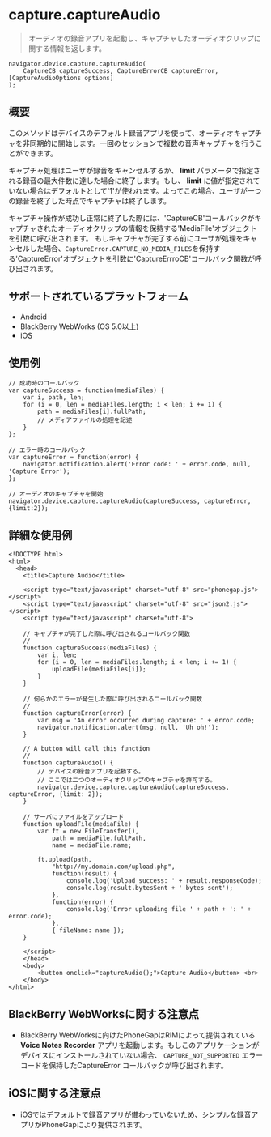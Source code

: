capture.captureAudio
====================

> オーディオの録音アプリを起動し、キャプチャしたオーディオクリップに関する情報を返します。

    navigator.device.capture.captureAudio( 
	    CaptureCB captureSuccess, CaptureErrorCB captureError,  [CaptureAudioOptions options]
	);

概要
-----------

このメソッドはデバイスのデフォルト録音アプリを使って、オーディオキャプチャを非同期的に開始します。一回のセッションで複数の音声キャプチャを行うことができます。

キャプチャ処理はユーザが録音をキャンセルするか、 __limit__ パラメータで指定される録音の最大件数に達した場合に終了します。もし、 __limit__ に値が指定されていない場合はデフォルトとして'1'が使われます。よってこの場合、ユーザが一つの録音を終了した時点でキャプチャは終了します。

キャプチャ操作が成功し正常に終了した際には、'CaptureCB'コールバックがキャプチャされたオーディオクリップの情報を保持する'MediaFile'オブジェクトを引数に呼び出されます。
もしキャプチャが完了する前にユーザが処理をキャンセルした場合、`CaptureError.CAPTURE_NO_MEDIA_FILES`を保持する'CaptureError'オブジェクトを引数に'CaptureErrroCB'コールバック関数が呼び出されます。 

サポートされているプラットフォーム
-------------------

- Android
- BlackBerry WebWorks (OS 5.0以上)
- iOS

使用例
-------------

    // 成功時のコールバック
    var captureSuccess = function(mediaFiles) {
        var i, path, len;
        for (i = 0, len = mediaFiles.length; i < len; i += 1) {
            path = mediaFiles[i].fullPath;
            // メディアファイルの処理を記述
        }
    };

    // エラー時のコールバック
    var captureError = function(error) {
        navigator.notification.alert('Error code: ' + error.code, null, 'Capture Error');
    };

    // オーディオのキャプチャを開始
    navigator.device.capture.captureAudio(captureSuccess, captureError, {limit:2});

詳細な使用例
------------

    <!DOCTYPE html>
    <html>
      <head>
        <title>Capture Audio</title>

        <script type="text/javascript" charset="utf-8" src="phonegap.js"></script>
        <script type="text/javascript" charset="utf-8" src="json2.js"></script>
        <script type="text/javascript" charset="utf-8">

        // キャプチャが完了した際に呼び出されるコールバック関数
        //
        function captureSuccess(mediaFiles) {
            var i, len;
            for (i = 0, len = mediaFiles.length; i < len; i += 1) {
                uploadFile(mediaFiles[i]);
            }	    
        }

        // 何らかのエラーが発生した際に呼び出されるコールバック関数
        // 
        function captureError(error) {
	        var msg = 'An error occurred during capture: ' + error.code;
            navigator.notification.alert(msg, null, 'Uh oh!');
        }

        // A button will call this function
        //
        function captureAudio() {
            // デバイスの録音アプリを起動する。
            // ここでは二つのオーディオクリップのキャプチャを許可する。
            navigator.device.capture.captureAudio(captureSuccess, captureError, {limit: 2});
        }

        // サーバにファイルをアップロード
        function uploadFile(mediaFile) {
            var ft = new FileTransfer(),
                path = mediaFile.fullPath,
                name = mediaFile.name;

            ft.upload(path,
                "http://my.domain.com/upload.php",
                function(result) {
                    console.log('Upload success: ' + result.responseCode);
                    console.log(result.bytesSent + ' bytes sent');
                },
                function(error) {
                    console.log('Error uploading file ' + path + ': ' + error.code);
                },
                { fileName: name });   
        }

        </script>
        </head>
        <body>
            <button onclick="captureAudio();">Capture Audio</button> <br>
        </body>
    </html>

BlackBerry WebWorksに関する注意点
--------------------------

- BlackBerry WebWorksに向けたPhoneGapはRIMによって提供されている __Voice Notes Recorder__ アプリを起動します。もしこのアプリケーションがデバイスにインストールされていない場合、 `CAPTURE_NOT_SUPPORTED` エラーコードを保持したCaptureError コールバックが呼び出されます。

iOSに関する注意点
--------------------

- iOSではデフォルトで録音アプリが備わっていないため、シンプルな録音アプリがPhoneGapにより提供されます。
